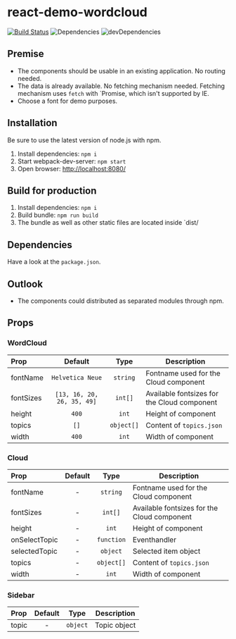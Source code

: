 # react-demo-wordcloud

[![Build Status](https://travis-ci.com/Purii/react-demo-wordcloud.svg?token=qdXLSA5Q7qrhqsnmh1sw&branch=master)](https://travis-ci.com/Purii/react-demo-wordcloud)
![Dependencies](https://img.shields.io/david/purii/wordcloud.svg?style=flat)
![devDependencies](https://img.shields.io/david/dev/purii/wordcloud.svg?style=flat)

## Premise
* The components should be usable in an existing application. No routing needed.
* The data is already available. No fetching mechanism needed. Fetching mechanism uses `fetch` with `Promise, which isn't supported by IE.
* Choose a font for demo purposes.

## Installation
Be sure to use the latest version of node.js with npm.

1. Install dependencies: `npm i`
1. Start webpack-dev-server: `npm start`
1. Open browser: [http://localhost:8080/](http://localhost:8080/)

## Build for production
1. Install dependencies: `npm i`
1. Build bundle: `npm run build`
1. The bundle as well as other static files are located inside `dist/

## Dependencies
Have a look at the `package.json`.

## Outlook
* The components could distributed as separated modules through npm.

## Props

### WordCloud
| Prop  | Default | Type | Description |
| :------------ | :---------------:| :---------------:| ---------------|
| fontName | `Helvetica Neue` | `string` | Fontname used for the Cloud component |
| fontSizes | `[13, 16, 20, 26, 35, 49]` | `int[]` | Available fontsizes for the Cloud component |
| height | `400` | `int` | Height of component |
| topics | `[]` | `object[]` | Content of `topics.json` |
| width | `400` | `int` | Width of component |


### Cloud
| Prop  | Default | Type | Description |
| :------------ | :---------------:| :---------------:| ---------------|
| fontName | - | `string` | Fontname used for the Cloud component |
| fontSizes | - | `int[]` | Available fontsizes for the Cloud component |
| height | - | `int` | Height of component |
| onSelectTopic | - | `function` | Eventhandler |
| selectedTopic | - | `object` | Selected item object |
| topics | - | `object[]` | Content of `topics.json` |
| width | - | `int` | Width of component |



### Sidebar
| Prop  | Default | Type | Description |
| :------------ | :---------------:| :---------------:| ---------------|
| topic | - | `object` | Topic object |
